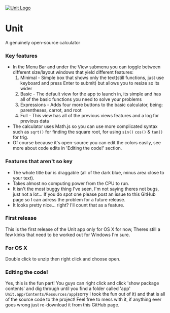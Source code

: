 [![Unit Logo](https://rawgit.com/Binate/Unit/master/public/Unit-Banner_v1.svg)](https://github.com/Binate/Unit)

# Unit
A genuinely open-source calculator
### Key features
* In the Menu Bar and under the View submenu you can toggle between different size/layout windows that yield different features:
  1. Minimal - Simple box that shows only the text(still functions, just use keyboard and press Enter to submit) but allows you to resize so its wider
  2. Basic - The default view for the app to launch in, its simple and has all of the basic functions you need to solve your problems
  3. Expressions - Adds four more buttons to the basic calculator, being: parentheses, carrot, and root
  4. Full - This view has all of the previous views features and a log for previous data
* The calculator uses Math.js so you can use more complicated syntax such as `sqrt()` for finding the square root, for using `sin()` `cos()` & `tan()` for trig.
* Of course because it's open-source you can edit the colors easily, see more about code edits in 'Editing the code!' section.

### Features that aren't so key
* The whole title bar is draggable (all of the dark blue, minus area close to your text).
* Takes almost no computing power from the CPU to run.
* It isn't the most buggy thing I've seen, I'm not saying theres not bugs, just not a lot... If you do spot one please post an issue to this GitHub page so I can adress the problem for a future release.
* It looks pretty nice... right? I'll count that as a feature.

### First release
This is the first release of the Unit app only for OS X for now, Theres still a few kinks that need to be worked out for Windows I'm sure.
### For OS X
Double click to unzip then right click and choose open.
### Editing the code!
Yes, this is the fun part! You guys can right click and click 'show package contents' and dig through until you find a folder called 'app' `Unit.app/Contents/Resources/app`(sorry I took the fun out of it) and that is all of the source code to the project! Feel free to mess with it, if anything ever goes wrong just re-download it from this GitHub page.
